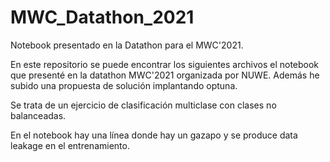 # MWC_Datathon_2021
Notebook presentado en la Datathon para el MWC'2021.


En este repositorio se puede encontrar los siguientes archivos el notebook que presenté en la datathon MWC'2021 organizada por NUWE. Además he subido una propuesta de solución implantando optuna.

Se trata de un ejercicio de clasificación multiclase con clases no balanceadas.

En el notebook hay una línea donde hay un gazapo y se produce data leakage en el entrenamiento.
